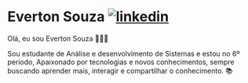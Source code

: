 
<!--
**EvertonSouzaa/EvertonSouzaa** is a ✨ _special_ ✨ repository because its `README.md` (this file) appears on your GitHub profile.
### Hi there 👋

Here are some ideas to get you started:

- 🔭 I’m currently working on ...
- 🌱 I’m currently learning ...
- 👯 I’m looking to collaborate on ...
- 🤔 I’m looking for help with ...
- 💬 Ask me about ...
- 📫 How to reach me: ...
- 😄 Pronouns: ...
- ⚡ Fun fact: ...
-->

# Everton Souza [![linkedin](https://user-images.githubusercontent.com/56324728/87433331-91935a00-c5bf-11ea-8f60-63cc95788ee6.png)](https://www.linkedin.com/in/everton-souza-a93062182/)

Olá, eu sou Everton Souza 👨🏼‍💻

Sou estudante de Análise e desenvolvimento de Sistemas e estou no  6º período, 
Apaixonado por tecnologias e novos conhecimentos, sempre buscando aprender mais, interagir e compartilhar o conhecimento. 📚

